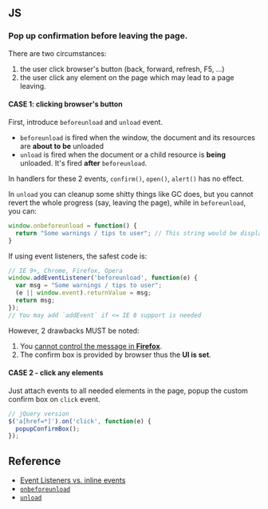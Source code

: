 ## JS

### Pop up confirmation before leaving the page.

There are two circumstances:

1. the user click browser's button (back, forward, refresh, F5, ...)
2. the user click any element on the page which may lead to a page leaving.

#### CASE 1: clicking browser's button

First, introduce `beforeunload` and `unload` event.

* `beforeunload` is fired when the window, the document and its resources are **about to be** unloaded
* `unload` is fired when the document or a child resource is **being** unloaded. It's fired **after** `beforeunload`.

In handlers for these 2 events, `confirm()`, `open()`, `alert()` has no effect.

In `unload` you can cleanup some shitty things like GC does, but you cannot revert the whole progress (say, leaving the page), while in `beforeunload`, you can:

```js
window.onbeforeunload = function() {
  return "Some warnings / tips to user"; // This string would be displayed on confirm box.
}
```

If using event listeners, the safest code is:

```js
// IE 9+, Chrome, Firefox, Opera
window.addEventListener('beforeunload', function(e) {
  var msg = "Some warnings / tips to user";
  (e || window.event).returnValue = msg;
  return msg;
});
// You may add `addEvent` if <= IE 8 support is needed
```

However, 2 drawbacks MUST be noted:

1. You [cannot control the message in **Firefox**](https://developer.mozilla.org/en-US/docs/Web/API/WindowEventHandlers/onbeforeunload#Notes).
2. The confirm box is provided by browser thus the **UI is set**.

#### CASE 2 - click any elements

Just attach events to all needed elements in the page, popup the custom confirm box on `click` event.

```js
// jQuery version
$('a[href=*]').on('click', function(e) {
  popupConfirmBox();
});
```

## Reference

* [Event Listeners vs. inline events](http://stackoverflow.com/a/6348597/1301194)
* [`onbeforeunload`](https://developer.mozilla.org/en-US/docs/Web/API/WindowEventHandlers/onbeforeunload)
* [`unload`](https://developer.mozilla.org/en-US/docs/Web/Events/unload
)
